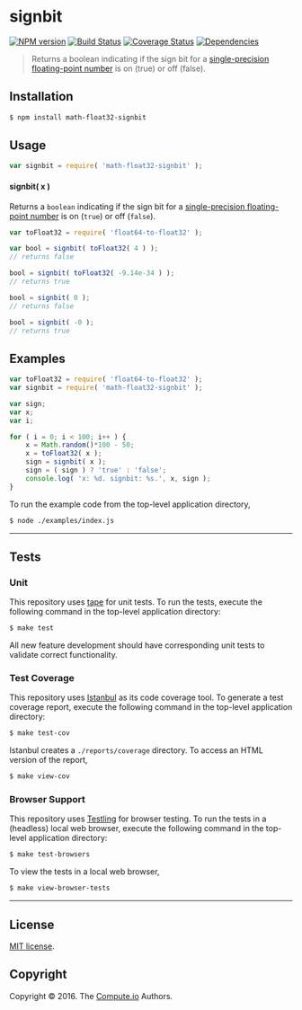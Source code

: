 signbit
===
[![NPM version][npm-image]][npm-url] [![Build Status][build-image]][build-url] [![Coverage Status][coverage-image]][coverage-url] [![Dependencies][dependencies-image]][dependencies-url]

> Returns a boolean indicating if the sign bit for a [single-precision floating-point number][ieee754] is on (true) or off (false).


## Installation

``` bash
$ npm install math-float32-signbit
```


## Usage

``` javascript
var signbit = require( 'math-float32-signbit' );
```

#### signbit( x )

Returns a `boolean` indicating if the sign bit for a [single-precision floating-point number][ieee754] is on (`true`) or off (`false`).

``` javascript
var toFloat32 = require( 'float64-to-float32' );

var bool = signbit( toFloat32( 4 ) );
// returns false

bool = signbit( toFloat32( -9.14e-34 ) );
// returns true

bool = signbit( 0 );
// returns false

bool = signbit( -0 );
// returns true
```


## Examples

``` javascript
var toFloat32 = require( 'float64-to-float32' );
var signbit = require( 'math-float32-signbit' );

var sign;
var x;
var i;

for ( i = 0; i < 100; i++ ) {
	x = Math.random()*100 - 50;
	x = toFloat32( x );
	sign = signbit( x );
	sign = ( sign ) ? 'true' : 'false';
	console.log( 'x: %d. signbit: %s.', x, sign );
}
```

To run the example code from the top-level application directory,

``` bash
$ node ./examples/index.js
```


---
## Tests

### Unit

This repository uses [tape][tape] for unit tests. To run the tests, execute the following command in the top-level application directory:

``` bash
$ make test
```

All new feature development should have corresponding unit tests to validate correct functionality.


### Test Coverage

This repository uses [Istanbul][istanbul] as its code coverage tool. To generate a test coverage report, execute the following command in the top-level application directory:

``` bash
$ make test-cov
```

Istanbul creates a `./reports/coverage` directory. To access an HTML version of the report,

``` bash
$ make view-cov
```


### Browser Support

This repository uses [Testling][testling] for browser testing. To run the tests in a (headless) local web browser, execute the following command in the top-level application directory:

``` bash
$ make test-browsers
```

To view the tests in a local web browser,

``` bash
$ make view-browser-tests
```

<!-- [![browser support][browsers-image]][browsers-url] -->


---
## License

[MIT license](http://opensource.org/licenses/MIT).


## Copyright

Copyright &copy; 2016. The [Compute.io][compute-io] Authors.


[npm-image]: http://img.shields.io/npm/v/math-float32-signbit.svg
[npm-url]: https://npmjs.org/package/math-float32-signbit

[build-image]: http://img.shields.io/travis/math-io/float32-signbit/master.svg
[build-url]: https://travis-ci.org/math-io/float32-signbit

[coverage-image]: https://img.shields.io/codecov/c/github/math-io/float32-signbit/master.svg
[coverage-url]: https://codecov.io/github/math-io/float32-signbit?branch=master

[dependencies-image]: http://img.shields.io/david/math-io/float32-signbit.svg
[dependencies-url]: https://david-dm.org/math-io/float32-signbit

[dev-dependencies-image]: http://img.shields.io/david/dev/math-io/float32-signbit.svg
[dev-dependencies-url]: https://david-dm.org/dev/math-io/float32-signbit

[github-issues-image]: http://img.shields.io/github/issues/math-io/float32-signbit.svg
[github-issues-url]: https://github.com/math-io/float32-signbit/issues

[tape]: https://github.com/substack/tape
[istanbul]: https://github.com/gotwarlost/istanbul
[testling]: https://ci.testling.com

[compute-io]: https://github.com/compute-io/
[ieee754]: https://en.wikipedia.org/wiki/IEEE_754-1985
